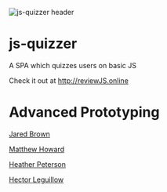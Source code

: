 ![js-quizzer header](https://github.com/JaredBrown138/js-quizzer/blob/master/docs/headerv2.png?raw=true "Title")
# js-quizzer
A SPA which quizzes users on basic JS

Check it out at http://reviewJS.online
# Advanced Prototyping
[Jared Brown](https://github.com/JaredBrown138)

[Matthew Howard](https://github.com/mhoward14)

[Heather Peterson](https://github.com/HeatherPetersonLMM)

[Hector Leguillow](https://github.com/hleguillow1)
